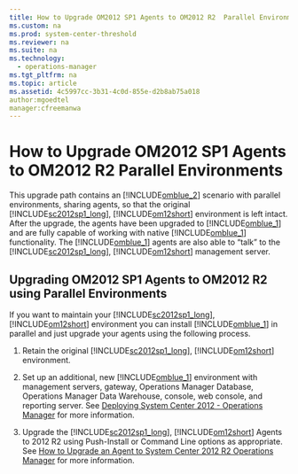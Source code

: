 ```yaml
---
title: How to Upgrade OM2012 SP1 Agents to OM2012 R2  Parallel Environments
ms.custom: na
ms.prod: system-center-threshold
ms.reviewer: na
ms.suite: na
ms.technology: 
  - operations-manager
ms.tgt_pltfrm: na
ms.topic: article
ms.assetid: 4c5997cc-3b31-4c0d-855e-d2b8ab75a018
author:mgoedtel
manager:cfreemanwa
---
```

# How to Upgrade OM2012 SP1 Agents to OM2012 R2  Parallel Environments
This upgrade path contains an [!INCLUDE[omblue_2](../../om/manage/includes/omblue_2_md.md)] scenario with parallel environments, sharing agents, so that the original [!INCLUDE[sc2012sp1_long](../../om/manage/includes/sc2012sp1_long_md.md)], [!INCLUDE[om12short](../../om/manage/includes/om12short_md.md)] environment is left intact.  After the upgrade, the agents have been upgraded to [!INCLUDE[omblue_1](../../om/manage/includes/omblue_1_md.md)] and are fully capable of working with native [!INCLUDE[omblue_1](../../om/manage/includes/omblue_1_md.md)] functionality.  The [!INCLUDE[omblue_1](../../om/manage/includes/omblue_1_md.md)] agents are also able to “talk” to the [!INCLUDE[sc2012sp1_long](../../om/manage/includes/sc2012sp1_long_md.md)], [!INCLUDE[om12short](../../om/manage/includes/om12short_md.md)] management server.  
  
## Upgrading OM2012 SP1 Agents to OM2012 R2 using Parallel Environments  
If you want to maintain your [!INCLUDE[sc2012sp1_long](../../om/manage/includes/sc2012sp1_long_md.md)], [!INCLUDE[om12short](../../om/manage/includes/om12short_md.md)] environment you can install [!INCLUDE[omblue_1](../../om/manage/includes/omblue_1_md.md)] in parallel and just upgrade your agents using the following process.  
  
1.  Retain the original [!INCLUDE[sc2012sp1_long](../../om/manage/includes/sc2012sp1_long_md.md)], [!INCLUDE[om12short](../../om/manage/includes/om12short_md.md)] environment.  
  
2.  Set up an additional, new [!INCLUDE[omblue_1](../../om/manage/includes/omblue_1_md.md)] environment with management servers, gateway, Operations Manager Database, Operations Manager Data Warehouse, console, web console, and reporting server. See [Deploying System Center 2012 \- Operations Manager](assetId:///969a31d6-5ef2-4127-9cfe-0af66c981b6c) for more information.  
  
3.  Upgrade the [!INCLUDE[sc2012sp1_long](../../om/manage/includes/sc2012sp1_long_md.md)], [!INCLUDE[om12short](../../om/manage/includes/om12short_md.md)] Agents to 2012 R2 using Push\-Install or Command Line options as appropriate. See [How to Upgrade an Agent to System Center 2012 R2  Operations Manager](../Topic/How%20to%20Upgrade%20an%20Agent%20to%20System%20Center%202012%20R2%20%20Operations%20Manager.md) for more information.  
  
